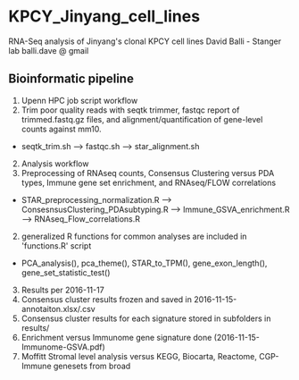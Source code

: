 # KPCY_Jinyang_cell_lines
RNA-Seq analysis of Jinyang's clonal KPCY cell lines
David Balli - Stanger lab
balli.dave @ gmail

## Bioinformatic pipeline
1. Upenn HPC job script workflow
  1. Trim poor quality reads with seqtk trimmer, fastqc report of trimmed.fastq.gz files, and alignment/quantification of gene-level counts against mm10.
  - seqtk_trim.sh --> fastqc.sh --> star_alignment.sh

2. Analysis workflow
  1. Preprocessing of RNAseq counts, Consensus Clustering versus PDA types, Immune gene set enrichment, and RNAseq/FLOW correlations
  - STAR_preprocessing_normalization.R --> ConsesnsusClustering_PDAsubtyping.R --> Immune_GSVA_enrichment.R --> RNAseq_Flow_correlations.R

  2. generalized R functions for common analyses are included in 'functions.R' script
  - PCA_analysis(), pca_theme(), STAR_to_TPM(), gene_exon_length(), gene_set_statistic_test()

3. Results per 2016-11-17
  1. Consensus cluster results frozen and saved in 2016-11-15-annotaiton.xlsx/.csv
  2. Consensus cluster results for each signature stored in subfolders in results/
  3. Enrichment versus Immunome gene signature done (2016-11-15-Immunome-GSVA.pdf)
  4. Moffitt Stromal level analysis versus KEGG, Biocarta, Reactome, CGP-Immune genesets from broad
